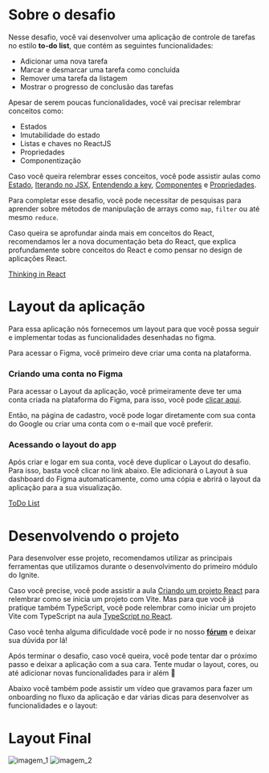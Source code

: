 # Sobre o desafio

Nesse desafio, você vai desenvolver uma aplicação de controle de tarefas no estilo **to-do list**, que contém as seguintes funcionalidades:

- Adicionar uma nova tarefa
- Marcar e desmarcar uma tarefa como concluída
- Remover uma tarefa da listagem
- Mostrar o progresso de conclusão das tarefas

Apesar de serem poucas funcionalidades, você vai precisar relembrar conceitos como:

- Estados
- Imutabilidade do estado
- Listas e chaves no ReactJS
- Propriedades
- Componentização

Caso você queira relembrar esses conceitos, você pode assistir aulas como [Estado](https://app.rocketseat.com.br/node/chapter-i-6/group/os-motores-do-react/lesson/estado-1), [Iterando no JSX](https://app.rocketseat.com.br/node/chapter-i-6/group/os-motores-do-react/lesson/iterando-no-jsx), [Entendendo a key](https://app.rocketseat.com.br/node/chapter-i-6/group/os-motores-do-react/lesson/entendendo-a-key), [Componentes](https://app.rocketseat.com.br/node/chapter-i-6/group/iniciando-com-react/lesson/componentes-1) e [Propriedades](https://app.rocketseat.com.br/node/chapter-i-6/group/iniciando-com-react/lesson/propriedades-3).

Para completar esse desafio, você pode necessitar de pesquisas para aprender sobre métodos de manipulação de arrays como `map`, `filter`  ou até mesmo `reduce`. 

Caso queira se aprofundar ainda mais em conceitos do React, recomendamos ler a nova documentação beta do React, que explica profundamente sobre conceitos do React e como pensar no design de aplicações React. 

[Thinking in React](https://beta.reactjs.org/learn/thinking-in-react)

# Layout da aplicação

Para essa aplicação nós fornecemos um layout para que você possa seguir e implementar todas as funcionalidades desenhadas no figma. 

Para acessar o Figma, você primeiro deve criar uma conta na plataforma.

### Criando uma conta no Figma

Para acessar o Layout da aplicação, você primeiramente deve ter uma conta criada na plataforma do Figma, para isso, você pode [clicar aqui](https://www.figma.com/signup). 

Então, na página de cadastro, você pode logar diretamente com sua conta do Google ou criar uma conta com o e-mail que você preferir.

### Acessando o layout do app

Após criar e logar em sua conta, você deve duplicar o Layout do desafio. Para isso, basta você clicar no link abaixo. Ele adicionará o Layout à sua dashboard do Figma automaticamente, como uma cópia e abrirá o layout da aplicação para a sua visualização.

[ToDo List](https://www.figma.com/file/0n0zDN7zbzhRbaEO74Xesx/ToDo-List/duplicate)

# Desenvolvendo o projeto

Para desenvolver esse projeto, recomendamos utilizar as principais ferramentas que utilizamos durante o desenvolvimento do primeiro módulo do Ignite. 

Caso você precise, você pode assistir a aula [Criando um projeto React](https://app.rocketseat.com.br/node/chapter-i-6/group/iniciando-com-react/lesson/criando-um-projeto-react) para relembrar como se inicia um projeto com Vite. Mas para que você já pratique também TypeScript, você pode relembrar como iniciar um projeto Vite com TypeScript na aula [TypeScript no React](https://app.rocketseat.com.br/node/chapter-i-6/group/aprimorando-a-aplicacao/lesson/type-script-no-react). 

Caso você tenha alguma dificuldade você pode ir no nosso **[fórum](https://app.rocketseat.com.br/h/forum/react-js)** e deixar sua dúvida por lá! 

Após terminar o desafio, caso você queira, você pode tentar dar o próximo passo e deixar a aplicação com a sua cara. Tente mudar o layout, cores, ou até adicionar novas funcionalidades para ir além 🚀 

Abaixo você também pode assistir um vídeo que gravamos para fazer um onboarding no fluxo da aplicação e dar várias dicas para desenvolver as funcionalidades e o layout:

# Layout Final
![imagem_1](https://user-images.githubusercontent.com/78274293/185754310-b4d23471-9f89-4bc3-9670-d4431ab55ee8.png)
![imagem_2](https://user-images.githubusercontent.com/78274293/185754311-d1d8a1eb-e437-43a5-8264-646c7a95a7f8.png)
